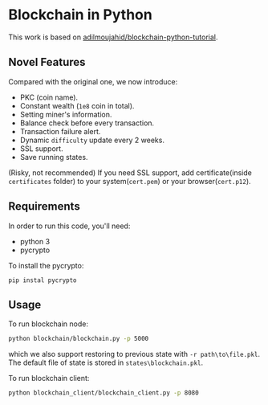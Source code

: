 # Blockchain in Python

This work is based on [adilmoujahid/blockchain-python-tutorial](https://github.com/adilmoujahid/blockchain-python-tutorial).


## Novel Features

Compared with the original one, we now introduce:

- PKC (coin name).
- Constant wealth (`1e8` coin in total).
- Setting miner's information.
- Balance check before every transaction.
- Transaction failure alert.
- Dynamic `difficulty` update every 2 weeks.
- SSL support.
- Save running states.


(Risky, not recommended) If you need SSL support, add certificate(inside `certificates` folder) to your system(`cert.pem`) or your browser(`cert.p12`). 


## Requirements

In order to run this code, you'll need:

- python 3
- pycrypto

To install the pycrypto:

```
pip instal pycrypto
```


## Usage



To run blockchain node:

```bash
python blockchain/blockchain.py -p 5000
```

which we also support restoring to previous state with `-r path\to\file.pkl`.
The default file of state is stored in `states\blockchain.pkl`.

To run blockchain client:

```bash
python blockchain_client/blockchain_client.py -p 8080
```
